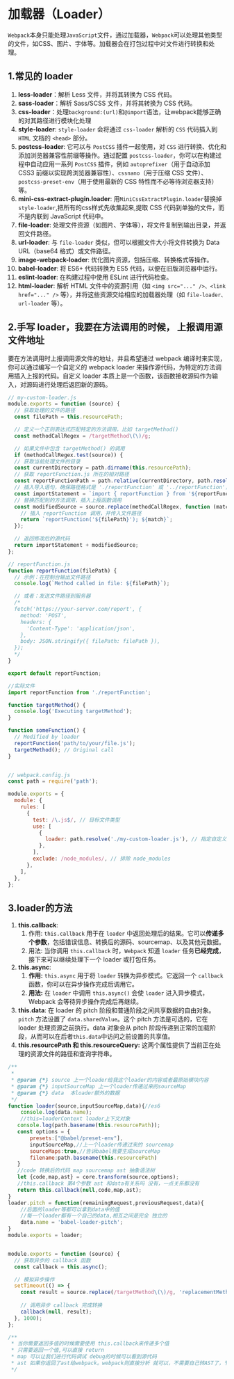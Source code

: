 # 加载器（Loader）
`Webpack`本身只能处理`JavaScript`文件，通过加载器，`Webpack`可以处理其他类型的文件，如CSS、图片、字体等。加载器会在打包过程中对文件进行转换和处理。

## 1.常见的 loader
1. **less-loader**：解析 Less 文件，并将其转换为 CSS 代码。
2. **sass-loader**：解析 Sass/SCSS 文件，并将其转换为 CSS 代码。
3. **css-loader**：处理`background:(url)`和`@import`语法，让webpack能够正确的对其路径进行模块化处理
4. **style-loader**: `style-loader` 会将通过 `css-loader` 解析的 `CSS` 代码插入到 `HTML` 文档的 `<head>` 部分。
5. **postcss-loader**: 它可以与 `PostCSS` 插件一起使用，对 `CSS` 进行转换、优化和添加浏览器兼容性前缀等操作。通过配置 `postcss-loader`，你可以在构建过程中自动应用一系列 `PostCSS` 插件，例如 `autoprefixer`（用于自动添加 CSS3 前缀以实现跨浏览器兼容性）、`cssnano`（用于压缩 CSS 文件）、`postcss-preset-env`（用于使用最新的 CSS 特性而不必等待浏览器支持）等。
6. **mini-css-extract-plugin.loader**: 用`MiniCssExtractPlugin.loader`替换掉`style-loader`,把所有的css样式先收集起来,提取 CSS 代码到单独的文件，而不是内联到 JavaScript 代码中。
7. **file-loader**: 处理文件资源（如图片、字体等），将文件复制到输出目录，并返回文件路径。
8. **url-loader**: 与 `file-loader` 类似，但可以根据文件大小将文件转换为 Data URL（base64 格式）或文件路径。
9. **image-webpack-loader**: 优化图片资源，包括压缩、转换格式等操作。
10. **babel-loader**: 将 ES6+ 代码转换为 ES5 代码，以便在旧版浏览器中运行。
11. **eslint-loader**: 在构建过程中使用 ESLint 进行代码检查。
12. **html-loader**: 解析 HTML 文件中的资源引用（如 `<img src="..." />、<link href="..." />` 等），并将这些资源交给相应的加载器处理（如 `file-loader、url-loader` 等）。

## 2.手写 loader，我要在方法调用的时候， 上报调用源文件地址
要在方法调用时上报调用源文件的地址，并且希望通过 webpack 编译时来实现，你可以通过编写一个自定义的 webpack loader 来操作源代码，为特定的方法调用插入上报的代码。自定义 loader 本质上是一个函数，该函数接收源码作为输入，对源码进行处理后返回新的源码。
```js
// my-custom-loader.js
module.exports = function (source) {
  // 获取处理的文件的路径
  const filePath = this.resourcePath;

  // 定义一个正则表达式匹配特定的方法调用，比如 targetMethod()
  const methodCallRegex = /targetMethod\(\)/g;

  // 如果文件中包含 targetMethod() 的调用
  if (methodCallRegex.test(source)) {
  // 获取当前处理文件的目录
  const currentDirectory = path.dirname(this.resourcePath);    
  // 获取 reportFunction.js 所在的相对路径
  const reportFunctionPath = path.relative(currentDirectory, path.resolve(__dirname, './reportFunction'));    
  // 插入导入语句，确保路径格式是 './reportFunction' 或 '../reportFunction'，而不是 'reportFunction.js'
  const importStatement = `import { reportFunction } from '${reportFunctionPath.replace(/\\/g, '/')}';\n`;    
  // 替换匹配到的方法调用，插入上报函数调用
  const modifiedSource = source.replace(methodCallRegex, function (match) {
    // 插入 reportFunction 调用，并传入文件路径
    return `reportFunction('${filePath}'); ${match}`;
  });

  // 返回修改后的源代码
  return importStatement + modifiedSource;
};

// reportFunction.js
function reportFunction(filePath) {
  // 示例：在控制台输出文件路径
  console.log(`Method called in file: ${filePath}`);

  // 或者：发送文件路径到服务器
  /*
  fetch('https://your-server.com/report', {
    method: 'POST',
    headers: {
      'Content-Type': 'application/json',
    },
    body: JSON.stringify({ filePath: filePath }),
  });
  */
}

export default reportFunction;

//实际文件
import reportFunction from './reportFunction';

function targetMethod() {
  console.log('Executing targetMethod');
}

function someFunction() {
  // Modified by loader
  reportFunction('path/to/your/file.js'); 
  targetMethod(); // Original call
}


// webpack.config.js
const path = require('path');

module.exports = {
  module: {
    rules: [
      {
        test: /\.js$/, // 目标文件类型
        use: [
          {
            loader: path.resolve('./my-custom-loader.js'), // 指定自定义 loader 的路径
          },
        ],
        exclude: /node_modules/, // 排除 node_modules
      },
    ],
  },
};

```

## 3.loader的方法
1. **this.callback**: 
   1. 作用: `this.callback` 用于在 `loader` 中返回处理后的结果。它可以**传递多个参数**，包括错误信息、转换后的源码、sourcemap、以及其他元数据。
   2. 用法: 当你调用 `this.callback` 时，`Webpack` 知道 `loader` 任务**已经完成**，接下来可以继续处理下一个 loader 或打包任务。
2. **this.async**: 
   1. **作用:** `this.async` 用于将 `loader` 转换为异步模式。它返回一个 `callback` 函数，你可以在异步操作完成后调用它。
   2. **用法:** 在 `loader` 中调用 `this.async()` 会使 `loader` 进入异步模式，Webpack 会等待异步操作完成后再继续。
3. **this.data**: 在 loader 的 pitch 阶段和普通阶段之间共享数据的自由对象。`pitch` 方法设置了 `data.sharedValue`。这个 pitch 方法是可选的，它在 loader 处理资源之前执行。data 对象会从 pitch 阶段传递到正常的加载阶段，从而可以在后者`this.data`中访问之前设置的共享值。
4. **this.resourcePath 和 this.resourceQuery:** 这两个属性提供了当前正在处理的资源文件的路径和查询字符串。
```js
/**
 * 
 * @param {*} source 上一个loader给我这个loader的内容或者最原始模块内容
 * @param {*} inputSourceMap 上一个loader传递过来的sourceMap
 * @param {*} data  本loader额外的数据
 */
function loader(source,inputSourceMap,data){//es6
    console.log(data.name);
    //this=loaderContext loader上下文对象
   console.log(path.basename(this.resourcePath));
   const options = {
       presets:["@babel/preset-env"],
       inputSourceMap,//上一个loader传递过来的 sourcemap
       sourceMaps:true,//告诉babel我要生成sourceMap
       filename:path.basename(this.resourcePath)
   }
   //code 转换后的代码 map sourcemap ast 抽象语法树
   let {code,map,ast} = core.transform(source,options);
   //this.callback 第4个参数 ast 和data有关系吗 没有，一点关系都没有
   return this.callback(null,code,map,ast);
}
loader.pitch = function(remainingRequest,previousRequest,data){
    //后面的loader等都可以拿到data中的值 
    //每一个loader都有一个自己的data,相互之间是完全 独立的
    data.name = 'babel-loader-pitch';
}
module.exports = loader;


module.exports = function (source) {
  // 获取异步的 callback 函数
  const callback = this.async();

  // 模拟异步操作
  setTimeout(() => {
    const result = source.replace(/targetMethod\(\)/g, 'replacementMethod()');
    
    // 调用异步 callback 完成转换
    callback(null, result);
  }, 1000);
};

/**
 * 当你需要返回多值的时候需要使用 this.callback来传递多个值
 * 只需要返回一个值,可以直接 return 
 * map 可以让我们进行代码调试 debug的时候可以看到源代码
 * ast 如果你返回了ast给webpack。webpack则直接分析 就可以，不需要自己转AST了，节约 时间
 */
```